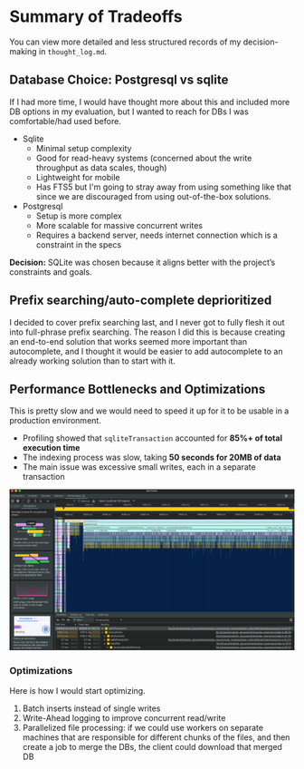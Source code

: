 # Summary of Tradeoffs

You can view more detailed and less structured records of my decision-making in `thought_log.md`.

## Database Choice: Postgresql vs sqlite

If I had more time, I would have thought more about this and included more DB options in my evaluation, but I wanted to reach for DBs I was comfortable/had used before.

- Sqlite
  - Minimal setup complexity
  - Good for read-heavy systems (concerned about the write throughput as data scales, though)
  - Lightweight for mobile
  - Has FTS5 but I'm going to stray away from using something like that since we are discouraged from using out-of-the-box solutions.
- Postgresql
  - Setup is more complex
  - More scalable for massive concurrent writes
  - Requires a backend server, needs internet connection which is a constraint in the specs

**Decision:** SQLite was chosen because it aligns better with the project’s constraints and goals.

## Prefix searching/auto-complete deprioritized

I decided to cover prefix searching last, and I never got to fully flesh it out into full-phrase prefix searching. The reason I did this is because creating an end-to-end solution that works seemed more important than autocomplete, and I thought it would be easier to add autocomplete to an already working solution than to start with it.

## Performance Bottlenecks and Optimizations

This is pretty slow and we would need to speed it up for it to be usable in a production environment.

- Profiling showed that `sqliteTransaction` accounted for **85%+ of total execution time**
- The indexing process was slow, taking **50 seconds for 20MB of data**
- The main issue was excessive small writes, each in a separate transaction

![](images/20250207135021.png)

### Optimizations

Here is how I would start optimizing.

1. Batch inserts instead of single writes
2. Write-Ahead logging to improve concurrent read/write
3. Parallelized file processing: if we could use workers on separate machines that are responsible for different chunks of the files, and then create a job to merge the DBs, the client could download that merged DB
